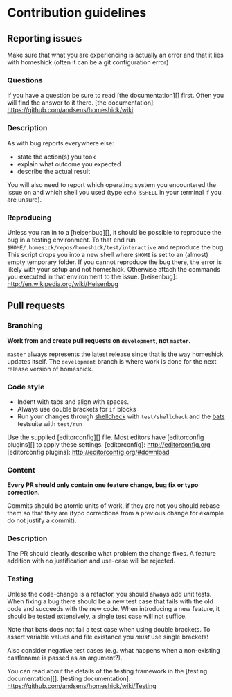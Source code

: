 # Contribution guidelines #

## Reporting issues ##
Make sure that what you are experiencing is actually an error and that it lies
with homeshick (often it can be a git configuration error)

### Questions ###
If you have a question be sure to read [the documentation][] first.
Often you will find the answer to it there.
[the documentation]: https://github.com/andsens/homeshick/wiki

### Description ###
As with bug reports everywhere else:

* state the action(s) you took
* explain what outcome you expected
* describe the actual result

You will also need to report which operating system you encountered the issue on
and which shell you used (type `echo $SHELL` in your terminal if you are unsure).

### Reproducing ###
Unless you ran in to a [heisenbug][], it should be possible to reproduce the
bug in a testing environment. To that end run
`$HOME/.homesick/repos/homeshick/test/interactive` and reproduce the bug.  This
script drops you into a new shell where `$HOME` is set to an (almost) empty
temporary folder. If you cannot reproduce the bug there, the error is likely
with your setup and not homeshick. Otherwise attach the commands you executed
in that environment to the issue.
[heisenbug]: http://en.wikipedia.org/wiki/Heisenbug

## Pull requests ##

### Branching
**Work from and create pull requests on `development`, not `master`.**

`master` always represents the latest release since that is the way homeshick
updates itself. The `development` branch is where work is done for the next
release version of homeshick.

### Code style ###
* Indent with tabs and align with spaces.
* Always use double brackets for `if` blocks
* Run your changes through
[shellcheck](https://www.shellcheck.net/) with `test/shellcheck`
and the [bats](https://github.com/sstephenson/bats) testsuite with `test/run`

Use the supplied [editorconfig][] file. Most editors have [editorconfig
plugins][] to apply these settings.
[editorconfig]:         http://editorconfig.org
[editorconfig plugins]: http://editorconfig.org/#download

### Content ###
**Every PR should only contain one feature change, bug fix or typo correction.**

Commits should be atomic units of work, if they are not you should rebase them
so that they are (typo corrections from a previous change for example do not
justify a commit).

### Description ###
The PR should clearly describe what problem the change fixes.
A feature addition with no justification and use-case will be rejected.

### Testing ###
Unless the code-change is a refactor, you should always add unit tests.  When
fixing a bug there should be a new test case that fails with the old code and
succeeds with the new code. When introducing a new feature, it should be
tested extensively, a single test case will not suffice.

Note that bats does not fail a test case when using double brackets.
To assert variable values and file existance you *must* use single brackets!

Also consider negative test cases (e.g. what happens when a non-existing
castlename is passed as an argument?).

You can read about the details of the testing framework in the
[testing documentation][].
[testing documentation]: https://github.com/andsens/homeshick/wiki/Testing
